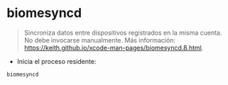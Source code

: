 # biomesyncd

> Sincroniza datos entre dispositivos registrados en la misma cuenta.
> No debe invocarse manualmente.
> Más información: <https://keith.github.io/xcode-man-pages/biomesyncd.8.html>.

- Inicia el proceso residente:

`biomesyncd`
